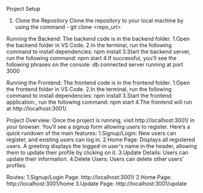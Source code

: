 Project Setup
1. Clone the Repository
Clone the repository to your local machine by using the command - git clone <repo_url>

Running the Backend:
The backend code is in the backend folder.
1.Open the backend folder in VS Code.
2.In the terminal, run the following command to install dependencies:
npm install
3.Start the backend server, run the following command:
npm start
4.If successful, you'll see the following phrases on the console:
db connected
server running at port 3000

Running the Frontend:
The frontend code is in the frontend folder.
1.Open the frontend folder in VS Code.
2.In the terminal, run the following command to install dependencies:
npm install
3.Start the frontend application:, run the following command:
npm start
4.The frontend will run at http://localhost:3001/.

Project Overview:
Once the project is running, visit http://localhost:3001/ in your browser. You’ll see a signup form allowing users to register. Here’s a quick rundown of the main features:
1.Signup/Login: New users can register, and existing users can log in.
2.Home Page: Displays all registered users. A greeting displays the logged-in user's name in the header, allowing them to update their profile by clicking on it.
3.Update Details: Users can update their information.
4.Delete Users: Users can delete other users' profiles.

Routes:
1.Signup/Login Page: http://localhost:3001/
2.Home Page: http://localhost:3001/home
3.Update Page: http://localhost:3001/update
